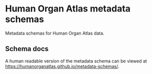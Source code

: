 # Human Organ Atlas metadata schemas

Metadata schemas for Human Organ Atlas data.

## Schema docs

A human readable version of the metadata schema can be viewed at https://humanorganatlas.github.io/metadata-schemas/.
